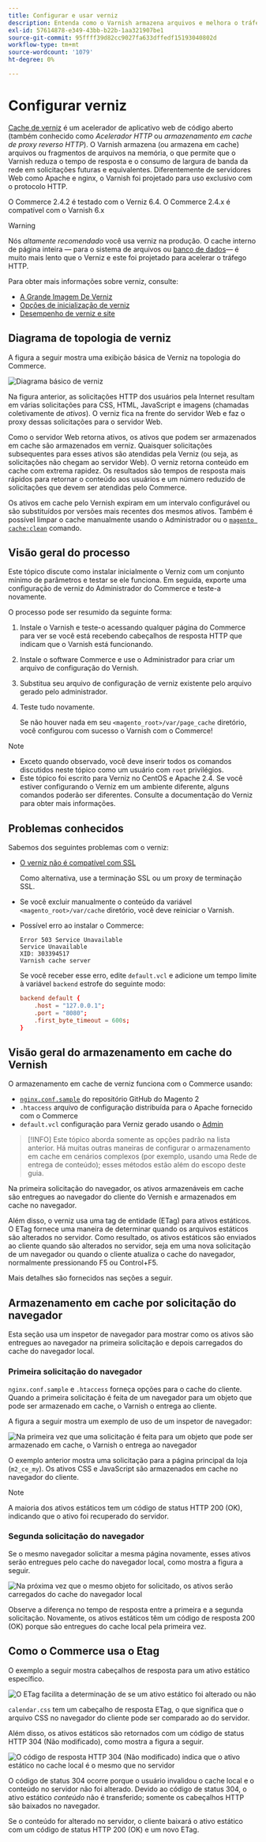 ```yaml
---
title: Configurar e usar verniz
description: Entenda como o Varnish armazena arquivos e melhora o tráfego HTTP.
exl-id: 57614878-e349-43bb-b22b-1aa321907be1
source-git-commit: 95ffff39d82cc9027fa633dffedf15193040802d
workflow-type: tm+mt
source-wordcount: '1079'
ht-degree: 0%

---
```


# Configurar verniz

[Cache de verniz] é um acelerador de aplicativo web de código aberto (também conhecido como _Acelerador HTTP_ ou _armazenamento em cache de proxy reverso HTTP_). O Varnish armazena (ou armazena em cache) arquivos ou fragmentos de arquivos na memória, o que permite que o Varnish reduza o tempo de resposta e o consumo de largura de banda da rede em solicitações futuras e equivalentes. Diferentemente de servidores Web como Apache e nginx, o Varnish foi projetado para uso exclusivo com o protocolo HTTP.

O Commerce 2.4.2 é testado com o Verniz 6.4. O Commerce 2.4.x é compatível com o Varnish 6.x

>[!WARNING]
>
>Nós _altamente recomendado_ você usa verniz na produção. O cache interno de página inteira — para o sistema de arquivos ou [banco de dados]— é muito mais lento que o Verniz e este foi projetado para acelerar o tráfego HTTP.

Para obter mais informações sobre verniz, consulte:

- [A Grande Imagem De Verniz]
- [Opções de inicialização de verniz]
- [Desempenho de verniz e site]

## Diagrama de topologia de verniz

A figura a seguir mostra uma exibição básica de Verniz na topologia do Commerce.

![Diagrama básico de verniz](../../assets/configuration/varnish-basic.png)

Na figura anterior, as solicitações HTTP dos usuários pela Internet resultam em várias solicitações para CSS, HTML, JavaScript e imagens (chamadas coletivamente de _ativos_). O verniz fica na frente do servidor Web e faz o proxy dessas solicitações para o servidor Web.

Como o servidor Web retorna ativos, os ativos que podem ser armazenados em cache são armazenados em verniz. Quaisquer solicitações subsequentes para esses ativos são atendidas pela Verniz (ou seja, as solicitações não chegam ao servidor Web). O verniz retorna conteúdo em cache com extrema rapidez. Os resultados são tempos de resposta mais rápidos para retornar o conteúdo aos usuários e um número reduzido de solicitações que devem ser atendidas pelo Commerce.

Os ativos em cache pelo Vernish expiram em um intervalo configurável ou são substituídos por versões mais recentes dos mesmos ativos. Também é possível limpar o cache manualmente usando o Administrador ou o [`magento cache:clean`](../cli/manage-cache.md#clean-and-flush-cache-types) comando.

## Visão geral do processo

Este tópico discute como instalar inicialmente o Verniz com um conjunto mínimo de parâmetros e testar se ele funciona. Em seguida, exporte uma configuração de verniz do Administrador do Commerce e teste-a novamente.

O processo pode ser resumido da seguinte forma:

1. Instale o Varnish e teste-o acessando qualquer página do Commerce para ver se você está recebendo cabeçalhos de resposta HTTP que indicam que o Varnish está funcionando.
1. Instale o software Commerce e use o Administrador para criar um arquivo de configuração do Vernish.
1. Substitua seu arquivo de configuração de verniz existente pelo arquivo gerado pelo administrador.
1. Teste tudo novamente.

   Se não houver nada em seu `<magento_root>/var/page_cache` diretório, você configurou com sucesso o Varnish com o Commerce!

>[!NOTE]
- Exceto quando observado, você deve inserir todos os comandos discutidos neste tópico como um usuário com `root` privilégios.
- Este tópico foi escrito para Verniz no CentOS e Apache 2.4. Se você estiver configurando o Verniz em um ambiente diferente, alguns comandos poderão ser diferentes. Consulte a documentação do Verniz para obter mais informações.


## Problemas conhecidos

Sabemos dos seguintes problemas com o verniz:

- [O verniz não é compatível com SSL]

   Como alternativa, use a terminação SSL ou um proxy de terminação SSL.

- Se você excluir manualmente o conteúdo da variável `<magento_root>/var/cache` diretório, você deve reiniciar o Varnish.

- Possível erro ao instalar o Commerce:

   ```terminal
   Error 503 Service Unavailable
   Service Unavailable
   XID: 303394517
   Varnish cache server
   ```

   Se você receber esse erro, edite `default.vcl` e adicione um tempo limite à variável `backend` estrofe do seguinte modo:

   ```conf
   backend default {
       .host = "127.0.0.1";
       .port = "8080";
       .first_byte_timeout = 600s;
   }
   ```

## Visão geral do armazenamento em cache do Vernish

O armazenamento em cache de verniz funciona com o Commerce usando:

- [`nginx.conf.sample`](https://github.com/magento/magento2/blob/2.4/nginx.conf.sample) do repositório GitHub do Magento 2
- `.htaccess` arquivo de configuração distribuída para o Apache fornecido com o Commerce
- `default.vcl` configuração para Verniz gerado usando o [Admin](../cache/configure-varnish-commerce.md)

>[!INFO]
Este tópico aborda somente as opções padrão na lista anterior. Há muitas outras maneiras de configurar o armazenamento em cache em cenários complexos (por exemplo, usando uma Rede de entrega de conteúdo); esses métodos estão além do escopo deste guia.

Na primeira solicitação do navegador, os ativos armazenáveis em cache são entregues ao navegador do cliente do Vernish e armazenados em cache no navegador.

Além disso, o verniz usa uma tag de entidade (ETag) para ativos estáticos. O ETag fornece uma maneira de determinar quando os arquivos estáticos são alterados no servidor. Como resultado, os ativos estáticos são enviados ao cliente quando são alterados no servidor, seja em uma nova solicitação de um navegador ou quando o cliente atualiza o cache do navegador, normalmente pressionando F5 ou Control+F5.

Mais detalhes são fornecidos nas seções a seguir.

## Armazenamento em cache por solicitação do navegador

Esta seção usa um inspetor de navegador para mostrar como os ativos são entregues ao navegador na primeira solicitação e depois carregados do cache do navegador local.

### Primeira solicitação do navegador

`nginx.conf.sample` e `.htaccess` forneça opções para o cache do cliente. Quando a primeira solicitação é feita de um navegador para um objeto que pode ser armazenado em cache, o Varnish o entrega ao cliente.

A figura a seguir mostra um exemplo de uso de um inspetor de navegador:

![Na primeira vez que uma solicitação é feita para um objeto que pode ser armazenado em cache, o Varnish o entrega ao navegador](../../assets/configuration/varnish-apache-first-visit.png)

O exemplo anterior mostra uma solicitação para a página principal da loja (`m2_ce_my`). Os ativos CSS e JavaScript são armazenados em cache no navegador do cliente.

>[!NOTE]
A maioria dos ativos estáticos tem um código de status HTTP 200 (OK), indicando que o ativo foi recuperado do servidor.

### Segunda solicitação do navegador

Se o mesmo navegador solicitar a mesma página novamente, esses ativos serão entregues pelo cache do navegador local, como mostra a figura a seguir.

![Na próxima vez que o mesmo objeto for solicitado, os ativos serão carregados do cache do navegador local](../../assets/configuration/varnish-apache-second-visit.png)

Observe a diferença no tempo de resposta entre a primeira e a segunda solicitação. Novamente, os ativos estáticos têm um código de resposta 200 (OK) porque são entregues do cache local pela primeira vez.

## Como o Commerce usa o Etag

O exemplo a seguir mostra cabeçalhos de resposta para um ativo estático específico.

![O ETag facilita a determinação de se um ativo estático foi alterado ou não](../../assets/configuration/varnish-etag.png)

`calendar.css` tem um cabeçalho de resposta ETag, o que significa que o arquivo CSS no navegador do cliente pode ser comparado ao do servidor.

Além disso, os ativos estáticos são retornados com um código de status HTTP 304 (Não modificado), como mostra a figura a seguir.

![O código de resposta HTTP 304 (Não modificado) indica que o ativo estático no cache local é o mesmo que no servidor](../../assets/configuration/varnish-304.png)

O código de status 304 ocorre porque o usuário invalidou o cache local e o conteúdo no servidor não foi alterado. Devido ao código de status 304, o ativo estático _conteúdo_ não é transferido; somente os cabeçalhos HTTP são baixados no navegador.

Se o conteúdo for alterado no servidor, o cliente baixará o ativo estático com um código de status HTTP 200 (OK) e um novo ETag.

<!-- Link Definitions -->

[banco de dados]: https://developer.adobe.com/commerce/php/development/cache/partial/database-caching/
[A Grande Imagem De Verniz]: https://www.varnish-cache.org/docs/trunk/users-guide/intro.html
[Cache de verniz]: https://varnish-cache.org
[Opções de inicialização de verniz]: https://www.varnish-cache.org/docs/trunk/reference/varnishd.html#ref-varnishd-options
[Desempenho de verniz e site]: https://www.varnish-cache.org/docs/trunk/users-guide/performance.html#users-performance
[O verniz não é compatível com SSL]: https://www.varnish-cache.org/docs/3.0/phk/ssl.html
